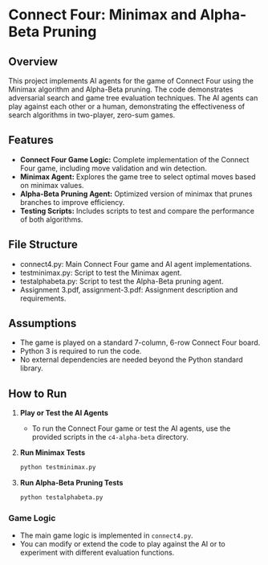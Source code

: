 # Connect Four: Minimax and Alpha-Beta Pruning

## Overview

This project implements AI agents for the game of Connect Four using the Minimax algorithm and Alpha-Beta pruning. The code demonstrates adversarial search and game tree evaluation techniques. The AI agents can play against each other or a human, demonstrating the effectiveness of search algorithms in two-player, zero-sum games.

## Features

- **Connect Four Game Logic:** Complete implementation of the Connect Four game, including move validation and win detection.
- **Minimax Agent:** Explores the game tree to select optimal moves based on minimax values.
- **Alpha-Beta Pruning Agent:** Optimized version of minimax that prunes branches to improve efficiency.
- **Testing Scripts:** Includes scripts to test and compare the performance of both algorithms.

## File Structure
- connect4.py: Main Connect Four game and AI agent implementations.
- testminimax.py: Script to test the Minimax agent.
- testalphabeta.py: Script to test the Alpha-Beta pruning agent.
- Assignment 3.pdf, assignment-3.pdf: Assignment description and requirements.

## Assumptions

- The game is played on a standard 7-column, 6-row Connect Four board.
- Python 3 is required to run the code.
- No external dependencies are needed beyond the Python standard library.

## How to Run

1. **Play or Test the AI Agents**

   - To run the Connect Four game or test the AI agents, use the provided scripts in the `c4-alpha-beta` directory.

2. **Run Minimax Tests**

   ```sh
   python testminimax.py
   ```

3. **Run Alpha-Beta Pruning Tests**

   ```sh
   python testalphabeta.py
    ```

### Game Logic
- The main game logic is implemented in `connect4.py`.
- You can modify or extend the code to play against the AI or to experiment with different evaluation functions.